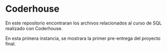 # Coderhouse

En este repositorio encontraran los archivos relacionados al curso de SQL realizado con Coderhouse.

En esta primera instancia, se mostrara la primer pre-entrega del proyecto final.
